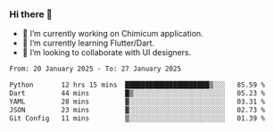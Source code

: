 ### Hi there 👋

<!--
**devcat37/devcat37** is a ✨ _special_ ✨ repository because its `README.md` (this file) appears on your GitHub profile.-->


- 🔭 I’m currently working on Chimicum application.
- 🌱 I’m currently learning Flutter/Dart.
- 👯 I’m looking to collaborate with UI designers.
<!-- - 🤔 I’m looking for help with ... -->

<!--START_SECTION:waka-->

```txt
From: 20 January 2025 - To: 27 January 2025

Python       12 hrs 15 mins  █████████████████████▒░░░   85.59 %
Dart         44 mins         █▒░░░░░░░░░░░░░░░░░░░░░░░   05.23 %
YAML         28 mins         ▓░░░░░░░░░░░░░░░░░░░░░░░░   03.31 %
JSON         23 mins         ▓░░░░░░░░░░░░░░░░░░░░░░░░   02.73 %
Git Config   11 mins         ▒░░░░░░░░░░░░░░░░░░░░░░░░   01.39 %
```

<!--END_SECTION:waka-->
